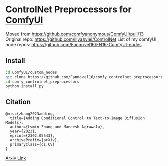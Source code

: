 # ControlNet Preprocessors for [ComfyUI](https://github.com/comfyanonymous/ComfyUI)
Moved from https://github.com/comfyanonymous/ComfyUI/pull/13 <br>
Original repo: https://github.com/lllyasviel/ControlNet
List of my comfyUI node repos: https://github.com/Fannovel16/FN16-ComfyUI-nodes
## Install
```sh
cd ComfyUI/custom_nodes
git clone https://github.com/Fannovel16/comfy_controlnet_preprocessors
cd comfy_controlnet_preprocessors
python install.py
```
## Citation

    @misc{zhang2023adding,
      title={Adding Conditional Control to Text-to-Image Diffusion Models}, 
      author={Lvmin Zhang and Maneesh Agrawala},
      year={2023},
      eprint={2302.05543},
      archivePrefix={arXiv},
      primaryClass={cs.CV}
    }

[Arxiv Link](https://arxiv.org/abs/2302.05543)